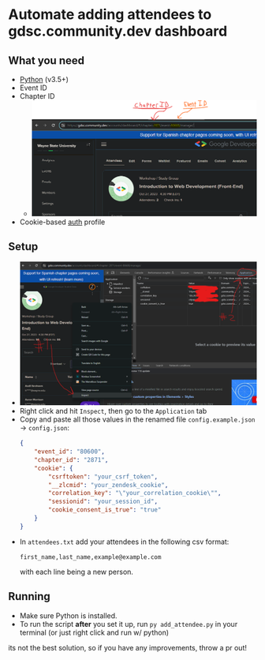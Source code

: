 # Automate adding attendees to gdsc.community.dev dashboard

## What you need

* [Python](https://www.python.org/downloads/) (v3.5+)
* Event ID
* Chapter ID
  * ![event_and_chapter_ids](.github/imgs/url.png)
* Cookie-based [auth](#setup) profile

## Setup
  * ![cookies](.github/imgs/cookie.png)
  * Right click and hit `Inspect`, then go to the `Application` tab
  * Copy and paste all those values in the renamed file `config.example.json` -> `config.json`:
    ```json
    {
        "event_id": "80600",
        "chapter_id": "2871",
        "cookie": {
            "csrftoken": "your_csrf_token",
            "__zlcmid": "your_zendesk_cookie",
            "correlation_key": "\"your_correlation_cookie\"",
            "sessionid": "your_session_id",
            "cookie_consent_is_true": "true"
        }
    }
    ```
  * In `attendees.txt` add your attendees in the following csv format: 
    ```csv
    first_name,last_name,example@example.com
    ```
    with each line being a new person.


## Running

* Make sure Python is installed.
* To run the script **after** you set it up, run `py add_attendee.py` in your terminal (or just right click and run w/ python)


its not the best solution, so if you have any improvements, throw a pr out!